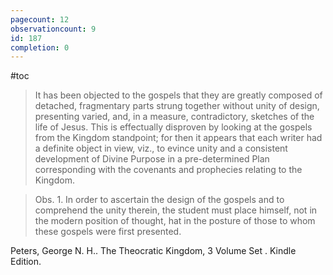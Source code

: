 ```yaml
---
pagecount: 12
observationcount: 9
id: 187
completion: 0
---
```

#toc

>It has been objected to the gospels that they are greatly composed of detached, fragmentary parts strung together without unity of design, presenting varied, and, in a measure, contradictory, sketches of the life of Jesus. This is effectually disproven by looking at the gospels from the Kingdom standpoint; for then it appears that each writer had a definite object in view, viz., to evince unity and a consistent development of Divine Purpose in a pre-determined Plan corresponding with the covenants and prophecies relating to the Kingdom.

>Obs. 1. In order to ascertain the design of the gospels and to comprehend the unity therein, the student must place himself, not in the modern position of thought, hat in the posture of those to whom these gospels were first presented.

Peters, George N. H.. The Theocratic Kingdom, 3 Volume Set . Kindle Edition. 